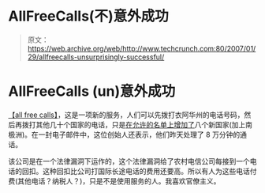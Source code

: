 # AllFreeCalls(不)意外成功

> 原文：<https://web.archive.org/web/http://www.techcrunch.com:80/2007/01/29/allfreecalls-unsurprisingly-successful/>

# AllFreeCalls (un)意外成功

[](https://web.archive.org/web/20210624063807/http://www.allfreecalls.net/)[【all free calls】](https://web.archive.org/web/20210624063807/http://www.beta.techcrunch.com/2007/01/12/complicated-laws-free-calls/)，这是一项新的服务，人们可以先拨打衣阿华州的电话号码，然后再拨打其他几十个国家的电话，只是[在允许的名单上增加了](https://web.archive.org/web/20210624063807/http://blog.roam4free.ie/allfreecallsnet-adds-9-more-countries/)八个新国家(加上南极洲)。在一封电子邮件中，这位创始人还表示，他们昨天处理了 8 万分钟的通话。

该公司是在一个法律漏洞下运作的，这个法律漏洞给了农村电信公司每接到一个电话的回扣。这种回扣比公司打国际长途电话的费用还要高。所以有人为这些电话付费(其他电话？纳税人？)，只是不是使用服务的人。我喜欢官僚主义。